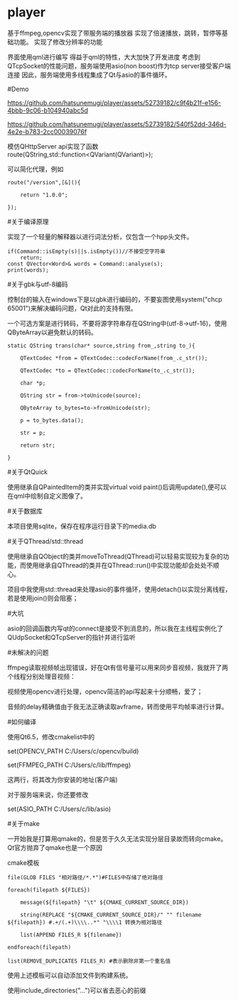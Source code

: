 # player
基于ffmpeg,opencv实现了带服务端的播放器
实现了倍速播放，跳转，暂停等基础功能。
实现了修改分辨率的功能

界面使用qml进行编写
得益于qml的特性，大大加快了开发进度
考虑到QTcpSocket的性能问题，服务端使用asio(non boost)作为tcp server接受客户端连接
因此，服务端使用多线程集成了Qt与asio的事件循环。

#Demo


https://github.com/hatsunemugi/player/assets/52739182/c9f4b21f-e156-4bbb-9c06-b104940abc5d




https://github.com/hatsunemugi/player/assets/52739182/540f52dd-346d-4e2e-b783-2cc00039076f



模仿QHttpServer api实现了函数
route(QString,std::function<QVariant(QVariant)>);

可以简化代理，例如

    route("/version",[&](){

        return "1.0.0";
    
    });


#关于编译原理

实现了一个轻量的解释器以进行词法分析，仅包含一个hpp头文件。

    if(Command::isEmpty(s)||s.isEmpty())//不接受空字符串
        return;
    const QVector<Word>& words = Command::analyse(s);
    print(words);


#关于gbk与utf-8编码

控制台的输入在windows下是以gbk进行编码的，不要妄图使用system("chcp 65001")来解决编码问题，Qt对此的支持有限。

一个可选方案是进行转码，不要将源字符串存在QString中(utf-8->utf-16)，使用QByteArray以避免默认的转码。

    static QString trans(char* source,string from_,string to_){
    
        QTextCodec *from = QTextCodec::codecForName(from_.c_str());
        
        QTextCodec *to = QTextCodec::codecForName(to_.c_str());
        
        char *p;
        
        QString str = from->toUnicode(source);
        
        QByteArray to_bytes=to->fromUnicode(str);
        
        p = to_bytes.data();
        
        str = p;
        
        return str;
        
    }
    


#关于QtQuick

使用继承自QPaintedItem的类并实现virtual void paint()后调用update(),便可以在qml中绘制自定义图像了。



#关于数据库

本项目使用sqlite，保存在程序运行目录下的media.db


#关于QThread/std::thread

使用继承自QObject的类并moveToThread(QThread)可以轻易实现较为复杂的功能，而使用继承自QThread的类并在QThread::run()中实现功能却会处处不顺心。

项目中我使用std::thread来处理asio的事件循环，使用detach()以实现分离线程，若是使用join()则会阻塞；


#大坑

asio的回调函数内写qt的connect是接受不到消息的，所以我在主线程实例化了QUdpSocket和QTcpServer的指针并进行监听


#未解决的问题

ffmpeg读取视频帧出现错误，好在Qt有信号量可以用来同步音视频，我就开了两个线程分别处理音视频：

视频使用opencv进行处理，opencv简洁的api写起来十分顺畅，爱了；

音频的delay精确值由于我无法正确读取avframe，转而使用平均帧率进行计算。


#如何编译

使用Qt6.5，修改cmakelist中的

set(OPENCV_PATH C:/Users/c/opencv/build)

set(FFMPEG_PATH C:/Users/c/lib/ffmpeg)

这两行，将其改为你安装的地址(客户端)

对于服务端来说，你还要修改

set(ASIO_PATH C:/Users/c/lib/asio)


#关于make

一开始我是打算用qmake的，但是苦于久久无法实现分层目录故而转向cmake。Qt官方抛弃了qmake也是一个原因

cmake模板

    file(GLOB FILES "相对路径/*.*")#FILES中存储了绝对路径

    foreach(filepath ${FILES})

        message(${filepath} "\t" ${CMAKE_CURRENT_SOURCE_DIR})
    
        string(REPLACE "${CMAKE_CURRENT_SOURCE_DIR}/" "" filename ${filepath}) #.+/(.+)\\\\..*" "\\\\1 转换为相对路径
    
        list(APPEND FILES_R ${filename})
    
    endforeach(filepath)

    list(REMOVE_DUPLICATES FILES_R) #表示删除非第一个重名值

使用上述模板可以自动添加文件到构建系统。

使用include_directories("...")可以省去恶心的前缀
